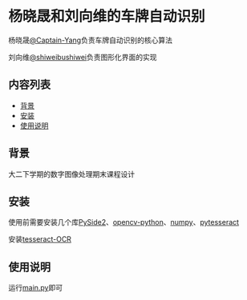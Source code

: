 # 杨晓晟和刘向维的车牌自动识别

杨晓晟[@Captain-Yang](https://github.com/Captain-Yang)负责车牌自动识别的核心算法

刘向维[@shiweibushiwei](https://github.com/shiweibushiwei)负责图形化界面的实现

## 内容列表

- [背景](#背景)
- [安装](#安装)
- [使用说明](#使用说明)

## 背景

大二下学期的数字图像处理期末课程设计

## 安装

使用前需要安装几个库[PySide2](https://pypi.org/project/PySide2/)、[opencv-python](https://pypi.org/project/opencv-python/)、[numpy](https://pypi.org/project/numpy/)、[pytesseract](https://pypi.org/project/pytesseract/)

安装[tesseract-OCR](https://github.com/UB-Mannheim/tesseract/wiki)

## 使用说明

运行[main.py](main.py)即可
